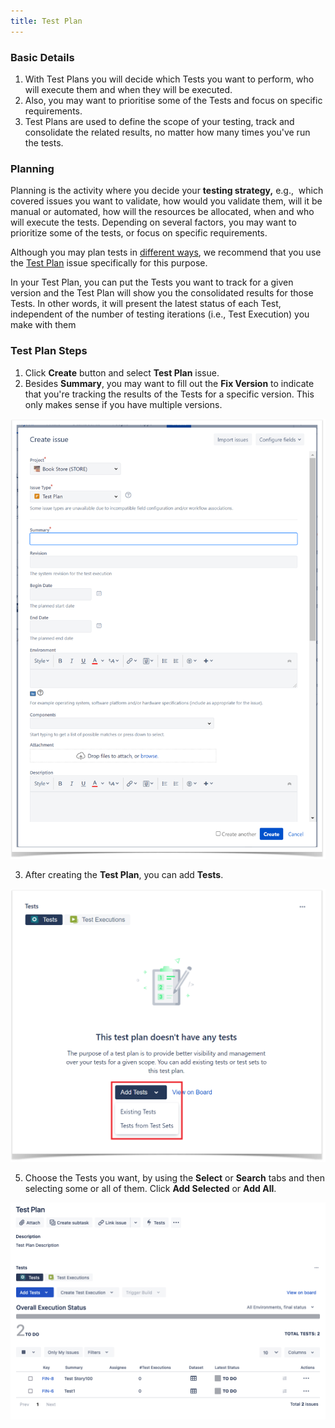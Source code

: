 ```yaml
---
title: Test Plan
---
```

###  Basic Details

1. With Test Plans you will decide which Tests you want to perform, who will execute them and when they will be executed.  
2. Also, you may want to prioritise some of the Tests and focus on specific requirements.  
3. Test Plans are used to define the scope of your testing, track and consolidate the related results, no matter how many times you've run the tests.

### Planning 
Planning is the activity where you decide your **testing strategy,** e.g.,  which covered issues you want to validate, how would you validate them, will it be manual or automated, how will the resources be allocated, when and who will execute the tests. Depending on several factors, you may want to prioritize some of the tests, or focus on specific requirements. 

Although you may plan tests in [different ways](https://docs.getxray.app/display/XRAYCLOUD/Test+Process), we recommend that you use the [Test Plan](https://docs.getxray.app/display/XRAYCLOUD/Test+Plan) issue specifically for this purpose.

In your Test Plan, you can put the Tests you want to track for a given version and the Test Plan will show you the consolidated results for those Tests. In other words, it will present the latest status of each Test, independent of the number of testing iterations (i.e., Test Execution) you make with them

### Test Plan Steps

1. Click **Create** button and select **Test Plan** issue.
2. Besides **Summary**, you may want to fill out the **Fix Version** to indicate that you're tracking the results of the Tests for a specific version. This only makes sense if you have multiple versions.  

![CreateTestPlan.png](./static/CreateTestPlan.png)

3. After creating the **Test Plan**, you can add **Tests**.  

![AddTests.png](./static/Addtests.png)    

5. Choose the Tests you want, by using the **Select** or **Search** tabs and then selecting some or all of them. Click **Add Selected** or **Add All**.  

![TestPlan.png](./static/TestPlan.png)